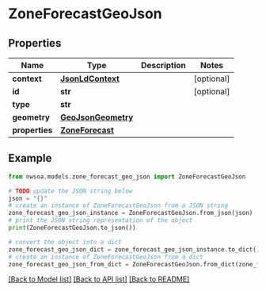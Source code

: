 # ZoneForecastGeoJson


## Properties

Name | Type | Description | Notes
------------ | ------------- | ------------- | -------------
**context** | [**JsonLdContext**](JsonLdContext.md) |  | [optional] 
**id** | **str** |  | [optional] 
**type** | **str** |  | 
**geometry** | [**GeoJsonGeometry**](GeoJsonGeometry.md) |  | 
**properties** | [**ZoneForecast**](ZoneForecast.md) |  | 

## Example

```python
from nwsoa.models.zone_forecast_geo_json import ZoneForecastGeoJson

# TODO update the JSON string below
json = "{}"
# create an instance of ZoneForecastGeoJson from a JSON string
zone_forecast_geo_json_instance = ZoneForecastGeoJson.from_json(json)
# print the JSON string representation of the object
print(ZoneForecastGeoJson.to_json())

# convert the object into a dict
zone_forecast_geo_json_dict = zone_forecast_geo_json_instance.to_dict()
# create an instance of ZoneForecastGeoJson from a dict
zone_forecast_geo_json_from_dict = ZoneForecastGeoJson.from_dict(zone_forecast_geo_json_dict)
```
[[Back to Model list]](../README.md#documentation-for-models) [[Back to API list]](../README.md#documentation-for-api-endpoints) [[Back to README]](../README.md)


